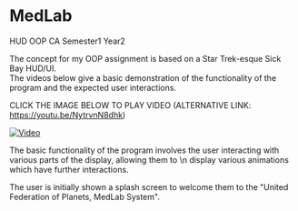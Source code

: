 # MedLab
HUD OOP CA Semester1 Year2

The concept for my OOP assignment is based on a Star Trek-esque Sick Bay HUD/UI.  
The videos below give a basic demonstration of the functionality of the program and the expected user interactions. 

CLICK THE IMAGE BELOW TO PLAY VIDEO 
(ALTERNATIVE LINK: https://youtu.be/NytrvnN8dhk)

[![Video](http://img.youtube.com/vi/NytrvnN8dhk/0.jpg)](http://www.youtube.com/watch?v=NytrvnN8dhk)

The basic functionality of the program involves the user interacting with various parts of the display, allowing them to \n
display various animations which have further interactions. 

The user is initially shown a splash screen to welcome them to the "United Federation of Planets, MedLab System".


